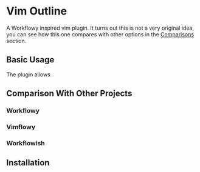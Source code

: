 # Vim Outline

A Workflowy inspired vim plugin. It turns out this is not a very original idea, you can see how this one compares with other options in the [Comparisons](#Comparisons) section.


## Basic Usage

The plugin allows 

## Comparison With Other Projects

### Workflowy

### Vimflowy

### Workflowish

## Installation
